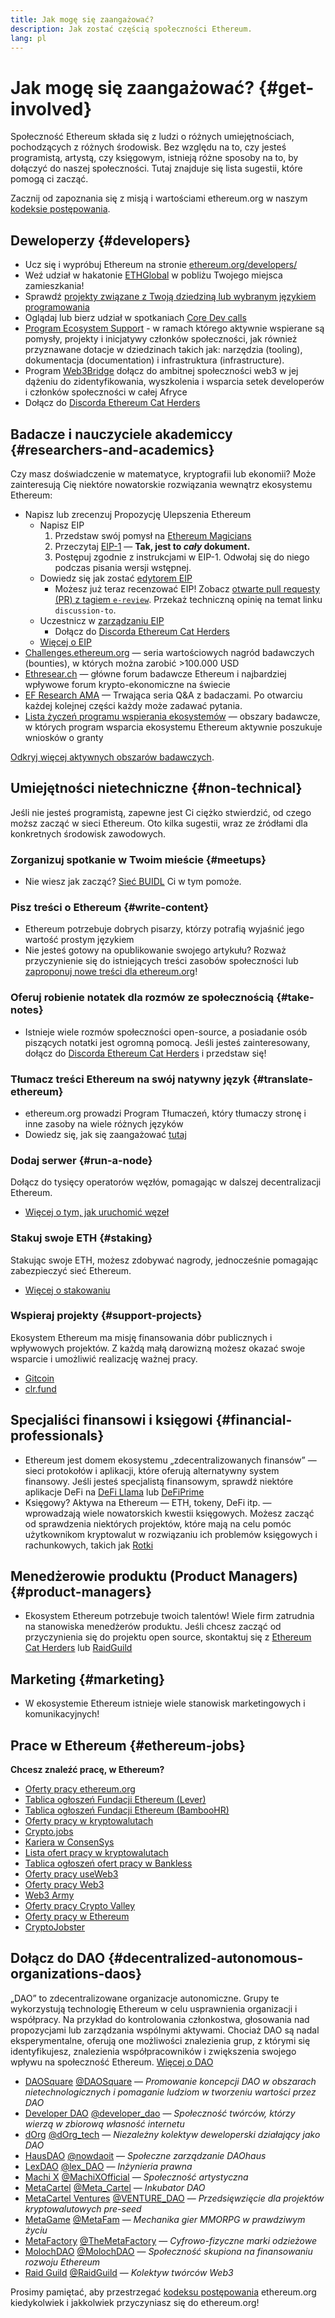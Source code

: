 ```yaml
---
title: Jak mogę się zaangażować?
description: Jak zostać częścią społeczności Ethereum.
lang: pl
---
```


# Jak mogę się zaangażować? {#get-involved}

Społeczność Ethereum składa się z ludzi o różnych umiejętnościach, pochodzących z różnych środowisk. Bez względu na to, czy jesteś programistą, artystą, czy księgowym, istnieją różne sposoby na to, by dołączyć do naszej społeczności. Tutaj znajduje się lista sugestii, które pomogą ci zacząć.

Zacznij od zapoznania się z misją i wartościami ethereum.org w naszym [kodeksie postępowania](/community/code-of-conduct).

## Deweloperzy <Emoji text=":computer:" size={1} /> {#developers}

- Ucz się i wypróbuj Ethereum na stronie [ethereum.org/developers/](/developers/)
- Weź udział w hakatonie [ETHGlobal](http://ethglobal.co/) w pobliżu Twojego miejsca zamieszkania!
- Sprawdź [projekty związane z Twoją dziedziną lub wybranym językiem programowania](/developers/docs/programming-languages/)
- Oglądaj lub bierz udział w spotkaniach [Core Dev calls](https://www.youtube.com/@EthereumProtocol)
- [Program Ecosystem Support](https://esp.ethereum.foundation/wishlist/) - w ramach którego aktywnie wspierane są pomysły, projekty i inicjatywy członków społeczności, jak również przyznawane dotacje w dziedzinach takich jak: narzędzia (tooling), dokumentacja (documentation) i infrastruktura (infrastructure).
- Program [Web3Bridge](https://www.web3bridge.com/) dołącz do ambitnej społeczności web3 w jej dążeniu do zidentyfikowania, wyszkolenia i wsparcia setek developerów i członków społeczności w całej Afryce
- Dołącz do [Discorda Ethereum Cat Herders](https://discord.io/EthCatHerders)

## Badacze i nauczyciele akademiccy <Emoji text=":mag:" size={1} /> {#researchers-and-academics}

Czy masz doświadczenie w matematyce, kryptografii lub ekonomii? Może zainteresują Cię niektóre nowatorskie rozwiązania wewnątrz ekosystemu Ethereum:

- Napisz lub zrecenzuj Propozycję Ulepszenia Ethereum
  - Napisz EIP
    1. Przedstaw swój pomysł na [Ethereum Magicians](https://ethereum-magicians.org)
    2. Przeczytaj [EIP-1](https://eips.ethereum.org/EIPS/eip-1) — **Tak, jest to _cały_ dokument.**
    3. Postępuj zgodnie z instrukcjami w EIP-1. Odwołaj się do niego podczas pisania wersji wstępnej.
  - Dowiedz się jak zostać [edytorem EIP](https://eips.ethereum.org/EIPS/eip-5069)
    - Możesz już teraz recenzować EIP! Zobacz [otwarte pull requesty (PR) z tagiem `e-review`](https://github.com/ethereum/EIPs/pulls?q=is%3Apr+is%3Aopen+label%3Ae-review). Przekaż techniczną opinię na temat linku `discussion-to`.
  - Uczestnicz w [zarządzaniu EIP](https://github.com/ethereum-cat-herders/EIPIP)
    - Dołącz do [Discorda Ethereum Cat Herders](https://discord.io/EthCatHerders)
  - [Więcej o EIP](/eips/)
- [Challenges.ethereum.org](https://challenges.ethereum.org/) — seria wartościowych nagród badawczych (bounties), w których można zarobić >100.000 USD
- [Ethresear.ch](https://ethresear.ch) — główne forum badawcze Ethereum i najbardziej wpływowe forum krypto-ekonomiczne na świecie
- [EF Research AMA](https://old.reddit.com/r/ethereum/comments/vrx9xe/ama_we_are_ef_research_pt_8_07_july_2022) — Trwająca seria Q&A z badaczami. Po otwarciu każdej kolejnej części każdy może zadawać pytania.
- [Lista życzeń programu wspierania ekosystemów](https://esp.ethereum.foundation/wishlist/) — obszary badawcze, w których program wsparcia ekosystemu Ethereum aktywnie poszukuje wniosków o granty

[Odkryj więcej aktywnych obszarów badawczych](/community/research/).

## Umiejętności nietechniczne <Emoji text=":briefcase:" size={1} /> {#non-technical}

Jeśli nie jesteś programistą, zapewne jest Ci ciężko stwierdzić, od czego moższ zacząć w sieci Ethereum. Oto kilka sugestii, wraz ze źródłami dla konkretnych środowisk zawodowych.

### Zorganizuj spotkanie w Twoim mieście {#meetups}

- Nie wiesz jak zacząć? [Sieć BUIDL](https://consensys.net/developers/buidlnetwork/) Ci w tym pomoże.

### Pisz treści o Ethereum {#write-content}

- Ethereum potrzebuje dobrych pisarzy, którzy potrafią wyjaśnić jego wartość prostym językiem
- Nie jesteś gotowy na opublikowanie swojego artykułu? Rozważ przyczynienie się do istniejących treści zasobów społeczności lub [zaproponuj nowe treści dla ethereum.org](/contributing/)!

### Oferuj robienie notatek dla rozmów ze społecznością {#take-notes}

- Istnieje wiele rozmów społeczności open-source, a posiadanie osób piszących notatki jest ogromną pomocą. Jeśli jesteś zainteresowany, dołącz do [Discorda Ethereum Cat Herders](https://discord.com/invite/Nz6rtfJ8Cu) i przedstaw się!

### Tłumacz treści Ethereum na swój natywny język {#translate-ethereum}

- ethereum.org prowadzi Program Tłumaczeń, który tłumaczy stronę i inne zasoby na wiele różnych języków
- Dowiedz się, jak się zaangażować [tutaj](/contributing/translation-program)

### Dodaj serwer {#run-a-node}

Dołącz do tysięcy operatorów węzłów, pomagając w dalszej decentralizacji Ethereum.

- [Więcej o tym, jak uruchomić węzeł](/developers/docs/nodes-and-clients/run-a-node/)

### Stakuj swoje ETH {#staking}

Stakując swoje ETH, możesz zdobywać nagrody, jednocześnie pomagając zabezpieczyć sieć Ethereum.

- [Więcej o stakowaniu](/staking/)

### Wspieraj projekty {#support-projects}

Ekosystem Ethereum ma misję finansowania dóbr publicznych i wpływowych projektów. Z każdą małą darowizną możesz okazać swoje wsparcie i umożliwić realizację ważnej pracy.

- [Gitcoin](https://gitcoin.co/fund)
- [clr.fund](https://clr.fund/#/about)

## Specjaliści finansowi i księgowi <Emoji text=":chart_with_upwards_trend:" size={1} /> {#financial-professionals}

- Ethereum jest domem ekosystemu „zdecentralizowanych finansów” — sieci protokołów i aplikacji, które oferują alternatywny system finansowy. Jeśli jesteś specjalistą finansowym, sprawdź niektóre aplikacje DeFi na [DeFi Llama](https://defillama.com/) lub [DeFiPrime](https://defiprime.com)
- Księgowy? Aktywa na Ethereum — ETH, tokeny, DeFi itp. — wprowadzają wiele nowatorskich kwestii księgowych. Możesz zacząć od sprawdzenia niektórych projektów, które mają na celu pomóc użytkownikom kryptowalut w rozwiązaniu ich problemów księgowych i rachunkowych, takich jak [Rotki](https://rotki.com/)

## Menedżerowie produktu (Product Managers) <Emoji text=":fountain_pen:" size={1} /> {#product-managers}

- Ekosystem Ethereum potrzebuje twoich talentów! Wiele firm zatrudnia na stanowiska menedżerów produktu. Jeśli chcesz zacząć od przyczynienia się do projektu open source, skontaktuj się z [Ethereum Cat Herders](https://discord.com/invite/Nz6rtfJ8Cu) lub [RaidGuild](https://www.raidguild.org/)

## Marketing <Emoji text=":megaphone:" size={1} /> {#marketing}

- W ekosystemie Ethereum istnieje wiele stanowisk marketingowych i komunikacyjnych!

## Prace w Ethereum {#ethereum-jobs}

**Chcesz znaleźć pracę, w Ethereum?**

- [Oferty pracy ethereum.org](/about/#open-jobs)
- [Tablica ogłoszeń Fundacji Ethereum (Lever)](https://jobs.lever.co/ethereumfoundation)
- [Tablica ogłoszeń Fundacji Ethereum (BambooHR)](https://ethereum.bamboohr.com/jobs/)
- [Oferty pracy w kryptowalutach](https://cryptocurrencyjobs.co/ethereum/)
- [Crypto.jobs](https://crypto.jobs/)
- [Kariera w ConsenSys](https://consensys.net/careers/)
- [Lista ofert pracy w kryptowalutach](https://cryptojobslist.com/ethereum-jobs)
- [Tablica ogłoszeń ofert pracy w Bankless](https://pallet.xyz/list/bankless/jobs)
- [Oferty pracy useWeb3](https://www.useweb3.xyz/jobs)
- [Oferty pracy Web3](https://web3.career)
- [Web3 Army](https://web3army.xyz/)
- [Oferty pracy Crypto Valley](https://cryptovalley.jobs/)
- [Oferty pracy w Ethereum](https://startup.jobs/ethereum-jobs)
- [CryptoJobster](https://cryptojobster.com/tag/ethereum/)

## Dołącz do DAO {#decentralized-autonomous-organizations-daos}

„DAO” to zdecentralizowane organizacje autonomiczne. Grupy te wykorzystują technologię Ethereum w celu usprawnienia organizacji i współpracy. Na przykład do kontrolowania członkostwa, głosowania nad propozycjami lub zarządzania wspólnymi aktywami. Chociaż DAO są nadal eksperymentalne, oferują one możliwości znalezienia grup, z którymi się identyfikujesz, znalezienia współpracowników i zwiększenia swojego wpływu na społeczność Ethereum. [Więcej o DAO](/dao/)

- [DAOSquare](https://www.daosquare.io) [@DAOSquare](https://twitter.com/DAOSquare) — _Promowanie koncepcji DAO w obszarach nietechnologicznych i pomaganie ludziom w tworzeniu wartości przez DAO_
- [Developer DAO](https://www.developerdao.com/) [@developer_dao](https://twitter.com/developer_dao) — _Społeczność twórców, którzy wierzą w zbiorową własność internetu_
- [dOrg](https://dOrg.tech) [@dOrg_tech](https://twitter.com/dOrg_tech) — _Niezależny kolektyw deweloperski działający jako DAO_
- [HausDAO](https://daohaus.club) [@nowdaoit](https://twitter.com/nowdaoit) — _Społeczne zarządzanie DAOhaus_
- [LexDAO](https://lexdao.org) [@lex_DAO](https://twitter.com/lex_DAO) — _Inżynieria prawna_
- [Machi X](https://machix.com) [@MachiXOfficial](https://twitter.com/MachiXOfficial) — _Społeczność artystyczna_
- [MetaCartel](https://metacartel.org) [@Meta_Cartel](https://twitter.com/Meta_Cartel) — _Inkubator DAO_
- [MetaCartel Ventures](https://metacartel.xyz) [@VENTURE_DAO](https://twitter.com/VENTURE_DAO) — _Przedsięwzięcie dla projektów kryptowalutowych pre-seed_
- [MetaGame](https://metagame.wtf) [@MetaFam](https://twitter.com/MetaFam) — _Mechanika gier MMORPG w prawdziwym życiu_
- [MetaFactory](https://metafactory.ai) [@TheMetaFactory](https://twitter.com/TheMetaFactory) — _Cyfrowo-fizyczne marki odzieżowe_
- [MolochDAO](https://molochdao.com) [@MolochDAO](https://twitter.com/MolochDAO) — _Społeczność skupiona na finansowaniu rozwoju Ethereum_
- [Raid Guild](https://raidguild.org) [@RaidGuild](https://twitter.com/RaidGuild) — _Kolektyw twórców Web3_

Prosimy pamiętać, aby przestrzegać [kodeksu postępowania](/community/code-of-conduct) ethereum.org kiedykolwiek i jakkolwiek przyczyniasz się do ethereum.org!
